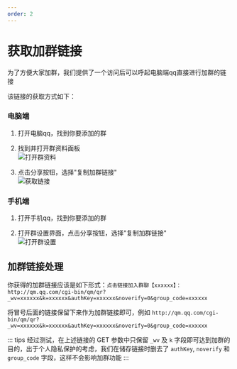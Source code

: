 ```yaml
---
order: 2
---
```

# 获取加群链接

为了方便大家加群，我们提供了一个访问后可以呼起电脑端qq直接进行加群的链接

该链接的获取方式如下：

### 电脑端

1. 打开电脑qq，找到你要添加的群

2. 找到并打开群资料面板 <br> ![打开群资料](/assets/screenshot/group-url-pc-1.png)

3. 点击分享按钮，选择"复制加群链接" <br> ![获取链接](/assets/screenshot/group-url-pc-2.png)

### 手机端

1. 打开手机qq，找到你要添加的群

2. 打开群设置界面，点击分享按钮，选择"复制加群链接" <br> ![打开群设置](/assets/screenshot/group-url-mobile.png)

## 加群链接处理

你获得的加群链接应该是如下形式：`点击链接加入群聊【xxxxxx】：http://qm.qq.com/cgi-bin/qm/qr?_wv=xxxxxx&k=xxxxxx&authKey=xxxxxx&noverify=0&group_code=xxxxxx` 

将冒号后面的链接保留下来作为加群链接即可，例如 `http://qm.qq.com/cgi-bin/qm/qr?_wv=xxxxxx&k=xxxxxx&authKey=xxxxxx&noverify=0&group_code=xxxxxx` 

::: tips
经过测试，在上述链接的 GET 参数中只保留 `_wv` 及 `k` 字段即可达到加群的目的，出于个人隐私保护的考虑，我们在储存链接时删去了 `authKey`, `noverify` 和 `group_code` 字段，这样不会影响加群功能
:::